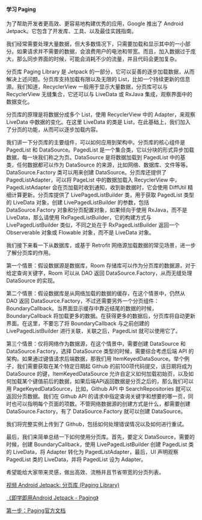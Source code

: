 #### 学习 Paging

为了帮助开发者更高效、更容易地构建优秀的应用，Google 推出了 Android Jetpack。它包含了开发库、工具、以及最佳实践指南。

我们经常需要处理大量数据，但大多数情况下，只需要加载和显示其中的一小部分。如果请求并不需要的数据，会浪费用户的电池和带宽。而且，加入数据过于庞大，那么同步界面的时候，可能会消耗不少的流量，并且代码会更加复杂。

分页库 Paging Library 是 Jetpack 的一部分，它可以妥善的逐步加载数据，从而解决上述问题。分页库支持加载有限以及无限的 List，比如一个持续更新的信息源。我们知道，RecyclerView 一般用于显示大量数据，分页库可以与 RecyclerView 无缝集合，它还可以与 LiveData 或 RxJava 集成，观察界面中的数据变化。

分页库的原理是将数据分成多个 List，使用 RecyclerView 中的 Adapter，来观察 LiveData 中数据的变化。在这里 LiveData 的类是 List，在此基础上，我们加入了分页的功能，从而可以逐步加载内容。

我们讲一下分页库的主要组件，可以如何应用到架构中。分页库的核心组件是 PagedList 和 DataSource。PagedList 是一个集合类，它以分块的形式异步加载数据，每一块我们称之为页。DataSource 是将数据加载到 PagedList 中的基类，任何数据都可以作为 DataSource 的来源，比如网络、数据库、文件等等。DataSource.Factory 类可以用来创建 DataSource。分页库还提供了 PagedListAdapter，可以将 PageList 中的数据加载入 RecyclerView 中，PagedListAdapter 会在页加载时收到通知，收到新数据时，它会使用 DiffUtil 精细计算更新。分页库提供了 LivePagedListBuilder 类，用于获取 PagedList 类型的 LiveData 对象，创建 LivePagedListBuilder 的参数，包括 DataSource.Factory 对象和分页配置对象，如果倾向于使用 RxJava，而不是 LiveData，那么请使用 RxPagedListBuilder，它的构建方式与 LivePagedListBuilder 类似，不同之处在于 RxPagedListBuilder 返回一个 Observerable 对象或 Flowable 对象，而不是 LiveData 对象。

我们接下来看一下从数据库，或基于 Retrofit 网络源加载数据的常见场景，进一步了解分页库的作用。

第一个情景：假设数据源是数据库，Room 存储库可以作为分页库的数据源，对于给定查询关键字，Room 可以从 DAO 返回 DataSource.Factory，从而无缝处理 DataSource 的实现。

第二个情景：假设数据库是从网络加载的数据的缓存，在这个情景中，仍然从 DAO 返回 DataSource.Factory，不过还需要另外一个分页组件：BoundaryCallback。当界面显示缓存中靠近结尾的数据的时候，BoundaryCallback 将加载更多的数据。在获得更多的数据后，分页库将自动更新界面。在这里，不要忘了将 BoundaryCallback 与之前创建的 LivePagedListBuilder 进行关联，关联之后，PagedList 就可以使用它了。

第三个情景：仅将网络作为数据源，在这个情景中，需要创建 DataSource 和 DataSource.Factory，选择 DataSource 类型的时候，需要综合考虑后端 API 的架构。如果通过键值请求后端数据，那我们用 ItemKeyedDataSource。举个例子，我们需要获取在某个特定日期起 Github 的前100项代码提交，该日期将成为 DataSource 的键，ItemKeyedDataSource 允许自定义如何加载初始页，以及如何加载某个键值前后的数据，如果后端API返回数据是分页之后的，那么我们可以用 PageKeyedDataSource，比如，Github API 中 SearchRepositories 就可以返回分页数据。我们在 Github API 的请求中指定查询关键字和想要的哪一页，同时也可以指明每个页面的项数。不管网络数据源的创建方式是什么，都需要创建 DataSource.Factory，有了 DataSource.Factory 就可以创建 DataSource。

我们将完整实例上传到了 Github，包括如何处理错误情况以及如何进行重试。

最后，我们来简单总结一下如何使用分页库。首先，要定义 DataSource，需要的时候，创建 BoundaryCallback，使用 LivePagedListBuilder 创建 PagedList 类的 LiveData，将 Adapter 转化为 PagedListAdapter，最后，UI 声明观察 PagedList 类的 LiveData，并将 PagedList 设为 Adapter。

希望能给大家带来灵感，做出高效、流畅并且节省带宽的分页列表。

[视频 Android Jetpack: 分页库 (Paging Library)](<https://www.bilibili.com/video/av35089294>)

[《即学即用Android Jetpack - Paging》](https://www.jianshu.com/p/0b7c82a5c27f)

[第一步：Paging官方文档](<https://developer.android.com/topic/libraries/architecture/paging>)